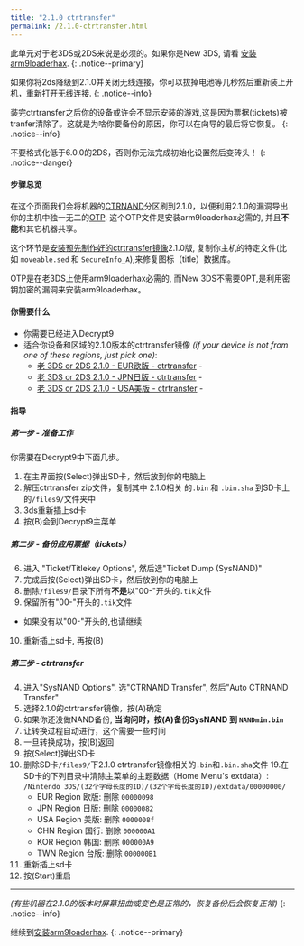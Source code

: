 ```yaml
---
title: "2.1.0 ctrtransfer"
permalink: /2.1.0-ctrtransfer.html
---
```


此单元对于老3DS或2DS来说是必须的。如果你是New 3DS, 请看 [安装arm9loaderhax](installing-arm9loaderhax.html).
{: .notice--primary}

如果你将2ds降级到2.1.0并关闭无线连接，你可以拔掉电池等几秒然后重新装上开机，重新打开无线连接.
{: .notice--info}

装完ctrtransfer之后你的设备或许会不显示安装的游戏,这是因为票据(tickets)被tranfer清除了。这就是为啥你要备份的原因，你可以在向导的最后将它恢复。
{: .notice--info}

不要格式化低于6.0.0的2DS，否则你无法完成初始化设置然后变砖头！
{: .notice--danger}

#### 步骤总览

在这个页面我们会将机器的[CTRNAND](https://www.3dbrew.org/wiki/Flash_Filesystem#CTR_partition)分区刷到2.1.0，以便利用2.1.0的漏洞导出你的主机中独一无二的[OTP](nand-size.html). 这个OTP文件是安装arm9loaderhax必需的, 并且**不能**和其它机器共享。

这个环节是[安装预先制作好的ctrtransfer镜像](https://www.reddit.com/r/3dshacks/comments/4zhe4a/)2.1.0版, 复制你主机的特定文件(比如 `moveable.sed` 和 `SecureInfo_A`),来修复图标（title）数据库。

OTP是在老3DS上使用arm9loaderhax必需的, 而New 3DS不需要OPT,是利用密钥加密的漏洞来安装arm9loaderhax。

#### 你需要什么

* 你需要已经进入Decrypt9
* 适合你设备和区域的2.1.0版本的ctrtransfer镜像 
*(if your device is not from one of these regions, just pick one)*:
  +    [老 3DS or 2DS 2.1.0 - EUR欧版 - ctrtransfer](torrents/2.1.0-4E_ctrtransfer_o3ds.torrent) - <code class="highlighterrouge"><a href="magnet:?xt=urn:btih:89acc9c1b488b8b38251de0ddf07975d6bd354a1"><i class="fa fa-magnet" aria-hidden="true"></i></a></code> 
  +    [老 3DS or 2DS 2.1.0 - JPN日版 - ctrtransfer](torrents/2.1.0-4J_ctrtransfer_o3ds.torrent) - <code class="highlighterrouge"><a href="magnet:?xt=urn:btih:3dbb9c9c85a33c6242f424dcbaebcacdd8a5912b"><i class="fa fa-magnet" aria-hidden="true"></i></a></code> 
  +    [老 3DS or 2DS 2.1.0 - USA美版 - ctrtransfer](torrents/2.1.0-4U_ctrtransfer_o3ds.torrent) - <code class="highlighterrouge"><a href="magnet:?xt=urn:btih:1609ce9ee7b0ed9b6dea0b3e7cca4fc52dad6ff4"><i class="fa fa-magnet" aria-hidden="true"></i></a></code>

#### 指导

##### 第一步 - 准备工作

你需要在Decrypt9中下面几步。

1. 在主界面按(Select)弹出SD卡，然后放到你的电脑上
2. 解压ctrtransfer zip文件，复制其中 2.1.0相关 的`.bin` 和 `.bin.sha` 到SD卡上的`/files9/`文件夹中
3. 3ds重新插上sd卡
4. 按(B)会到Decrypt9主菜单

##### 第二步 - 备份应用票据（tickets）

6. 进入 "Ticket/Titlekey Options", 然后选"Ticket Dump (SysNAND)"
7. 完成后按(Select)弹出SD卡，然后放到你的电脑上
8. 删除`/files9/`目录下所有**不是**以"00-"开头的`.tik`文件
9. 保留所有"00-"开头的`.tik`文件
  + 如果没有以"00-"开头的,也请继续
10. 重新插上sd卡, 再按(B)

##### 第三步 - ctrtransfer

4. 进入"SysNAND Options", 选"CTRNAND Transfer", 然后"Auto CTRNAND Transfer"
5. 选择2.1.0的ctrtransfer镜像，按(A)确定
6. 如果你还没做NAND备份, **当询问时，按(A)备份SysNAND 到 `NANDmin.bin`**
7. 让转换过程自动进行，这个需要一些时间
8. 一旦转换成功，按(B)返回
9. 按(Select)弹出SD卡
9. 删除SD卡`/files9/`下2.1.0 ctrtransfer镜像相关的`.bin`和`.bin.sha`文件
19.在SD卡的下列目录中清除主菜单的主题数据（Home Menu's extdata）: `/Nintendo 3DS/(32个字母长度的ID)/(32个字母长度的ID)/extdata/00000000/`
    + EUR Region 欧版: 删除 `00000098`
    + JPN Region 日版: 删除 `00000082`
    + USA Region 美版: 删除 `0000008f`
    + CHN Region 国行: 删除 `000000A1`
    + KOR Region 韩国: 删除 `000000A9`
    + TWN Region 台版: 删除 `000000B1`
12. 重新插上sd卡
11. 按(Start)重启

___

*(有些机器在2.1.0的版本时屏幕扭曲或变色是正常的，恢复备份后会恢复正常)*
{: .notice--info}

继续到[安装arm9loaderhax](installing-arm9loaderhax.html).
{: .notice--primary}
